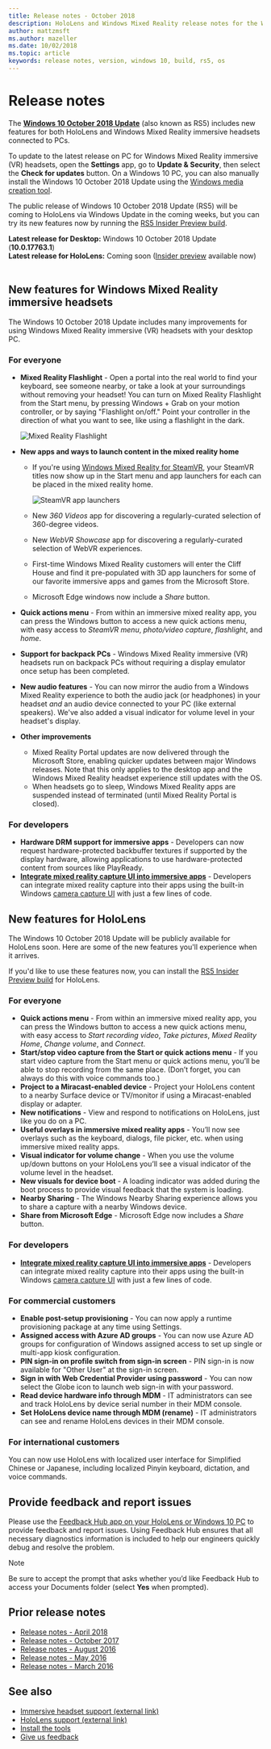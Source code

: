 ```yaml
---
title: Release notes - October 2018
description: HoloLens and Windows Mixed Reality release notes for the Windows 10 October 2018 Update (also known as RS5).
author: mattzmsft
ms.author: mazeller
ms.date: 10/02/2018
ms.topic: article
keywords: release notes, version, windows 10, build, rs5, os
---
```




# Release notes

The **[Windows 10 October 2018 Update](https://blogs.windows.com/windowsexperience/2018/10/02/find-out-whats-new-in-windows-and-office-in-october/)** (also known as RS5) includes new features for both HoloLens and Windows Mixed Reality immersive headsets connected to PCs. 

To update to the latest release on PC for Windows Mixed Reality immersive (VR) headsets, open the **Settings** app, go to **Update & Security**, then select the **Check for updates** button. On a Windows 10 PC, you can also manually install the Windows 10 October 2018 Update using the [Windows media creation tool](https://www.microsoft.com/en-us/software-download/windows10).

The public release of Windows 10 October 2018 Update (RS5) will be coming to HoloLens via Windows Update in the coming weeks, but you can try its new features now by running the [RS5 Insider Preview build](https://docs.microsoft.com/en-us/hololens/hololens-insider).

**Latest release for Desktop:** Windows 10 October 2018 Update (**10.0.17763.1**)<br>
**Latest release for HoloLens:** Coming soon ([Insider preview](https://docs.microsoft.com/en-us/hololens/hololens-insider) available now)<br>
<br>

## New features for Windows Mixed Reality immersive headsets

The Windows 10 October 2018 Update includes many improvements for using Windows Mixed Reality immersive (VR) headsets with your desktop PC.

### For everyone

* **Mixed Reality Flashlight** - Open a portal into the real world to find your keyboard, see someone nearby, or take a look at your surroundings without removing your headset! You can turn on Mixed Reality Flashlight from the Start menu, by pressing Windows + Grab on your motion controller, or by saying "Flashlight on/off." Point your controller in the direction of what you want to see, like using a flashlight in the dark.

    ![Mixed Reality Flashlight](images/mr-flashlight.png)

* **New apps and ways to launch content in the mixed reality home**
    * If you're using [Windows Mixed Reality for SteamVR](https://docs.microsoft.com/en-us/windows/mixed-reality/enthusiast-guide/using-steamvr-with-windows-mixed-reality), your SteamVR titles now show up in the Start menu and app launchers for each can be placed in the mixed reality home.
    
        ![SteamVR app launchers](images/steamvr-launchers.png)
        
    * New *360 Videos* app for discovering a regularly-curated selection of 360-degree videos.
    * New *WebVR Showcase* app for discovering a regularly-curated selection of WebVR experiences.
    * First-time Windows Mixed Reality customers will enter the Cliff House and find it pre-populated with 3D app launchers for some of our favorite immersive apps and games from the Microsoft Store.
    * Microsoft Edge windows now include a *Share* button.
* **Quick actions menu** - From within an immersive mixed reality app, you can press the Windows button to access a new quick actions menu, with easy access to *SteamVR menu*, *photo/video capture*, *flashlight*, and *home*.
* **Support for backpack PCs** - Windows Mixed Reality immersive (VR) headsets run on backpack PCs without requiring a display emulator once setup has been completed.
* **New audio features** - You can now mirror the audio from a Windows Mixed Reality experience to both the audio jack (or headphones) in your headset *and* an audio device connected to your PC (like external speakers). We've also added a visual indicator for volume level in your headset's display.
* **Other improvements**
    * Mixed Reality Portal updates are now delivered through the Microsoft Store, enabling quicker updates between major Windows releases. Note that this only applies to the desktop app and the Windows Mixed Reality headset experience still updates with the OS. 
    * When headsets go to sleep, Windows Mixed Reality apps are suspended instead of terminated (until Mixed Reality Portal is closed).
    
### For developers

* **Hardware DRM support for immersive apps** - Developers can now request hardware-protected backbuffer textures if supported by the display hardware, allowing applications to use hardware-protected content from sources like PlayReady.
* **[Integrate mixed reality capture UI into immersive apps](mixed-reality-capture-for-developers.md#integrating-mrc-functionality-from-within-your-app)** - Developers can integrate mixed reality capture into their apps using the built-in Windows [camera capture UI](https://docs.microsoft.com/en-us/windows/uwp/audio-video-camera/capture-photos-and-video-with-cameracaptureui) with just a few lines of code.

## New features for HoloLens

The Windows 10 October 2018 Update will be publicly available for HoloLens soon. Here are some of the new features you'll experience when it arrives. 

If you'd like to use these features now, you can install the [RS5 Insider Preview build](https://docs.microsoft.com/en-us/hololens/hololens-insider) for HoloLens.

### For everyone

* **Quick actions menu** - From within an immersive mixed reality app, you can press the Windows button to access a new quick actions menu, with easy access to *Start recording video*, *Take pictures*, *Mixed Reality Home*, *Change volume*, and *Connect*.
* **Start/stop video capture from the Start or quick actions menu** - If you start video capture from the Start menu or quick actions menu, you’ll be able to stop recording from the same place. (Don’t forget, you can always do this with voice commands too.)
* **Project to a Miracast-enabled device** - Project your HoloLens content to a nearby Surface device or TV/monitor if using a Miracast-enabled display or adapter.
* **New notifications** - View and respond to notifications on HoloLens, just like you do on a PC.  
* **Useful overlays in immersive mixed reality apps** - You’ll now see overlays such as the keyboard, dialogs, file picker, etc. when using immersive mixed reality apps.
* **Visual indicator for volume change** - When you use the volume up/down buttons on your HoloLens you’ll see a visual indicator of the volume level in the headset.
* **New visuals for device boot** - A loading indicator was added during the boot process to provide visual feedback that the system is loading.
* **Nearby Sharing** - The Windows Nearby Sharing experience allows you to share a capture with a nearby Windows device.  
* **Share from Microsoft Edge** - Microsoft Edge now includes a *Share* button. 

### For developers

* **[Integrate mixed reality capture UI into immersive apps](mixed-reality-capture-for-developers.md#integrating-mrc-functionality-from-within-your-app)** - Developers can integrate mixed reality capture into their apps using the built-in Windows [camera capture UI](https://docs.microsoft.com/en-us/windows/uwp/audio-video-camera/capture-photos-and-video-with-cameracaptureui) with just a few lines of code.

### For commercial customers

* **Enable post-setup provisioning** - You can now apply a runtime provisioning package at any time using Settings.
* **Assigned access with Azure AD groups** - You can now use Azure AD groups for configuration of Windows assigned access to set up single or multi-app kiosk configuration.
* **PIN sign-in on profile switch from sign-in screen** - PIN sign-in is now available for "Other User" at the sign-in screen. 
* **Sign in with Web Credential Provider using password** - You can now select the Globe icon to launch web sign-in with your password. 
* **Read device hardware info through MDM** - IT administrators can see and track HoloLens by device serial number in their MDM console.
* **Set HoloLens device name through MDM (rename)** - IT administrators can see and rename HoloLens devices in their MDM console.

### For international customers

You can now use HoloLens with localized user interface for Simplified Chinese or Japanese, including localized Pinyin keyboard, dictation, and voice commands.

## Provide feedback and report issues

Please use the [Feedback Hub app on your HoloLens or Windows 10 PC](give-us-feedback.md) to provide feedback and report issues. Using Feedback Hub ensures that all necessary diagnostics information is included to help our engineers quickly debug and resolve the problem.

>[!NOTE]
>Be sure to accept the prompt that asks whether you’d like Feedback Hub to access your Documents folder (select **Yes** when prompted).

## Prior release notes

* [Release notes - April 2018](release-notes-april-2018.md)
* [Release notes - October 2017](release-notes-october-2017.md)
* [Release notes - August 2016](release-notes-august-2016.md)
* [Release notes - May 2016](release-notes-may-2016.md)
* [Release notes - March 2016](release-notes-march-2016.md)

## See also
* [Immersive headset support (external link)](https://docs.microsoft.com/en-us/windows/mixed-reality/enthusiast-guide/troubleshooting-windows-mixed-reality)
* [HoloLens support (external link)](https://support.microsoft.com/en-us/products/hololens)
* [Install the tools](install-the-tools.md)
* [Give us feedback](give-us-feedback.md)

